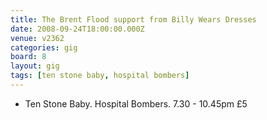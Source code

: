 ```yaml
---
title: The Brent Flood support from Billy Wears Dresses
date: 2008-09-24T18:00:00.000Z
venue: v2362
categories: gig
board: 8
layout: gig
tags: [ten stone baby, hospital bombers]
---
```

+ Ten Stone Baby. Hospital Bombers. 7.30 - 10.45pm &pound;5